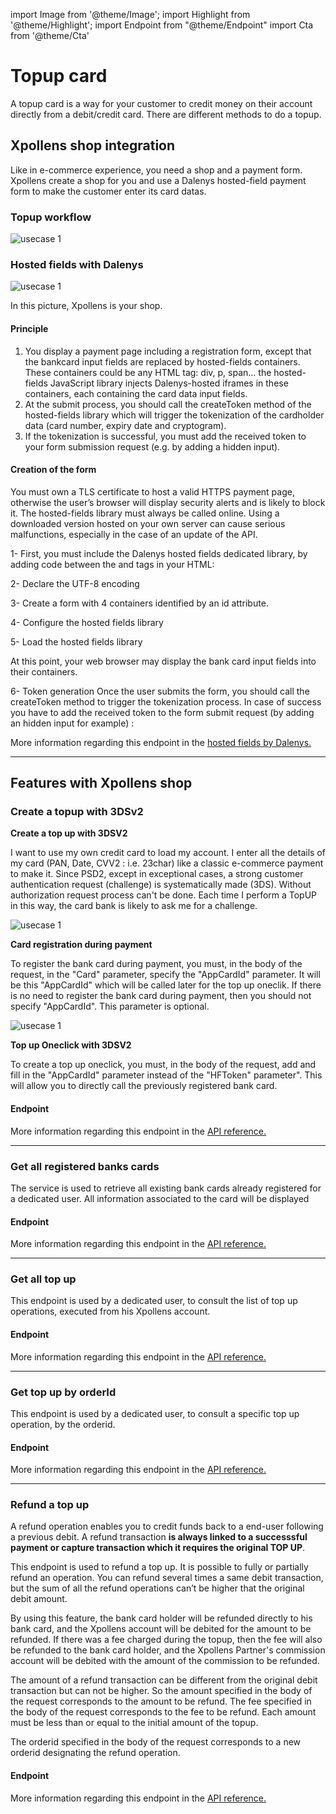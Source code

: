 import Image from '@theme/Image';
import Highlight from '@theme/Highlight';
import Endpoint from "@theme/Endpoint"
import Cta from '@theme/Cta'

# Topup card


A topup card is a way for your customer to credit money on their account directly from a debit/credit card. There are different methods to do a topup.


## Xpollens shop integration

Like in e-commerce experience, you need a shop and a payment form. Xpollens create a shop for you and use a Dalenys hosted-field payment form to make the customer enter its card datas.

### Topup workflow 

<Image src="docs/Topup_workflow_3DS.png" alt="usecase 1"/>


### Hosted fields with Dalenys

<Image src="docs/PayOUT_HostedFields.png" alt="usecase 1"/>

In this picture, Xpollens is your shop.

#### Principle

1.	You display a payment page including a registration form, except that the bankcard input fields are replaced by hosted-fields containers. These containers could be any HTML tag: div, p, span… the hosted-fields JavaScript library injects Dalenys-hosted iframes in these containers, each containing the card data input fields.
2.	At the submit process, you should call the createToken method of the hosted-fields library which will trigger the tokenization of the cardholder data (card number, expiry date and cryptogram).
3.	If the tokenization is successful, you must add the received token to your form submission request (e.g. by adding a hidden input).

#### Creation of the form 

You must own a TLS certificate to host a valid HTTPS payment page, otherwise the user’s browser will display security alerts and is likely to block it.
The hosted-fields library must always be called online. Using a downloaded version hosted on your own server can cause serious malfunctions, especially in the case of an update of the API.

1-	First, you must include the Dalenys hosted fields dedicated library, by adding code between the <head> and </head> tags in your HTML:

2-	Declare the UTF-8 encoding

3-	Create a form with 4 containers identified by an id attribute. 

4-	Configure the hosted fields library

5-	Load the hosted fields library

At this point, your web browser may display the bank card input fields into their containers.

6-	Token generation
Once the user submits the form, you should call the createToken method to trigger the tokenization process.
In case of success you have to add the received token to the form submit request (by adding an hidden input for example) :

More information regarding this endpoint in the [hosted fields by Dalenys.](https://developer.dalenys.com/integration-modes/hosted-fields.html)

---

## Features with Xpollens shop

### Create a topup with 3DSv2

**Create a top up with 3DSV2**

I want to use my own credit card to load my account. I enter all the details of my card (PAN, Date, CVV2 : i.e. 23char) like a classic e-commerce payment to make it.
Since PSD2, except in exceptional cases, a strong customer authentication request (challenge) is systematically made (3DS). Without authorization request process can't be done.
Each time I perform a TopUP in this way, the card bank is likely to ask me for a challenge.

<Image src="docs/Topup_Create3DS.png" alt="usecase 1"/>

**Card registration during payment**

To register the bank card during payment, you must, in the body of the request, in the "Card" parameter, specify the "AppCardId" parameter. It will be this "AppCardId" which will be called later for the top up oneclik. If there is no need to register the bank card during payment, then you should not specify "AppCardId". This parameter is optional.

<Image src="docs/Topup_RegisterCard.png" alt="usecase 1"/>

**Top up Oneclick with 3DSV2**

To create a top up oneclick, you must, in the body of the request, add and fill in the "AppCardId" parameter instead of the "HFToken" parameter". This will allow you to directly call the previously registered bank card.

#### Endpoint

More information regarding this endpoint in the [API reference.](/api/Core)

<Endpoint apiUrl="/v1.0/migrationProxy" path="/api/v1.1/payins/cardpayments" method="post"/>

---

### Get all registered banks cards
  
The service is used to retrieve all existing bank cards already registered for a dedicated user. All information associated to the card will be displayed

#### Endpoint

More information regarding this endpoint in the [API reference.](/api/Core)

<Endpoint apiUrl="/v1.0/migrationProxy" path="/api/v1.1/users/{userid}/cards/registered" method="get"/>

---

### Get all top up
  
This endpoint is used by a dedicated user, to consult the list of top up operations, executed from his Xpollens account.

#### Endpoint

More information regarding this endpoint in the [API reference.](/api/Core)

<Endpoint apiUrl="/v1.0/migrationProxy" path="/api/v1.1/users/{userid}/payins/cardpayments" method="get"/>

---

### Get top up by orderId
  
This endpoint is used by a dedicated user, to consult a specific top up operation, by the orderid.

#### Endpoint

More information regarding this endpoint in the [API reference.](/api/Core)

<Endpoint apiUrl="/v1.0/migrationProxy" path="/api/v1.1/users/{userid}/payins/cardpayments/{id}" method="get"/>

---

### Refund a top up
  
A refund operation enables you to credit funds back to a end-user following a previous debit. A refund transaction **is always linked to a successsful payment or capture transaction which it requires the original TOP UP**.

This endpoint is used to refund a top up. It is possible to fully or partially refund an operation. You can refund several times a same debit transaction, but the sum of all the refund operations can’t be higher that the original debit amount.

By using this feature, the bank card holder will be refunded directly to his bank card, and the Xpollens account will be debited for the amount to be refunded. If there was a fee charged during the topup, then the fee will also be refunded to the bank card holder, and the Xpollens Partner's commission account will be debited with the amount of the commission to be refunded.

The amount of a refund transaction can be different from the original debit transaction but can not be higher. So the amount specified in the body of the request corresponds to the amount to be refund. The fee specified in the body of the request corresponds to the fee to be refund. Each amount must be less than or equal to the initial amount of the topup. 

The orderid specified in the body of the request corresponds to a new orderid designating the refund operation.

#### Endpoint

More information regarding this endpoint in the [API reference.](/api/Core)

<Endpoint apiUrl="/v1.0/migrationProxy" path="/api/v1.1/users/{userid}/payins/cardpayments/{id}/payments/{paymentid}/refunds" method="post"/>

<Cta
  context="doc"
  ui="button"
  link="/api/Core"
  label="Try it out"
/>
